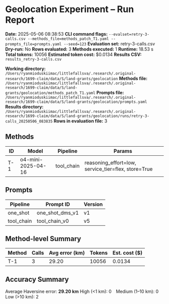# Geolocation Experiment – Run Report

**Date:** 2025-05-06 08:38:53
**CLI command flags:** `--evalset=retry-3-calls.csv --methods_file=methods_patch_T1.yaml --prompts_file=prompts.yaml --seed=123`
**Evaluation set:** retry-3-calls.csv
**Dry-run:** No
**Rows evaluated:** 3
**Methods executed:** 1
**Runtime:** 18.53 s
**Total tokens:** 10056
**Estimated token cost:** $0.0134
**Results CSV:** `results_retry-3-calls.csv`

**Working directory:** `/Users/ryanmioduskiimac/littlefallsva/.research/.original-research/1699-claim/data/S/land-grants/geolocation`
**Methods file:** `/Users/ryanmioduskiimac/littlefallsva/.research/.original-research/1699-claim/data/S/land-grants/geolocation/methods_patch_T1.yaml`
**Prompts file:** `/Users/ryanmioduskiimac/littlefallsva/.research/.original-research/1699-claim/data/S/land-grants/geolocation/prompts.yaml`
**Results directory:** `/Users/ryanmioduskiimac/littlefallsva/.research/.original-research/1699-claim/data/S/land-grants/geolocation/runs/retry-3-calls_20250506_083835`
**Rows in evaluation file:** 3

## Methods
| ID | Model | Pipeline | Params |
|---|---|---|---|
| T-1 | o4-mini-2025-04-16 | tool_chain | reasoning_effort=low, service_tier=flex, store=True |

## Prompts
| Pipeline | Prompt ID | Version |
|---|---|---|
| one_shot | one_shot_dms_v1 | v1 |
| tool_chain | tool_chain_v0 | v5 |

## Method-level Summary
| Method | Calls | Avg error (km) | Tokens | Est. cost ($) |
|---|---|---|---|---|
| T-1 | 3 | 29.20 | 10056 | 0.0134 |

## Accuracy Summary
Average Haversine error: **29.20 km**
High (<1 km): 0 Medium (1–10 km): 0 Low (>10 km): 2
